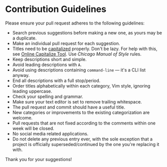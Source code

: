 # Contribution Guidelines

Please ensure your pull request adheres to the following guidelines:

- Search previous suggestions before making a new one, as yours may be a 
  duplicate.
- Make an individual pull request for each suggestion.
- Titles need to be [capitalized][capitalized] properly. Don't be lazy. For 
  help with this, see [Online Capitalize Tool][Online Capitalize Tool]. Use 
  *Chicago Manual of Style* rules.
- Keep descriptions short and simple.
- Avoid leading descriptions with `A`.
- Avoid using descriptions containing `command-line` — it's a CLI list anyway.
- End all descriptions with a full stop/period.
- Order titles alphabetically within each category, Vim style, ignoring leading 
  uppercase.
- Check your spelling and grammar.
- Make sure your text editor is set to remove trailing whitespace.
- The pull request and commit should have a useful title.
- New categories or improvements to the existing categorization are welcome.
- Pull requests that are not fixed according to the comments within one week 
  will be closed.
- No social media related applications.
- Do not delete any previous entry ever, with the sole exception that a project 
  is officially superseded/continued by the one you're replacing it with.

Thank you for your suggestions!

[capitalized]: http://grammar.yourdictionary.com/capitalization/rules-for-capitalization-in-titles.html
[Online Capitalize Tool]: https://headlinecapitalization.com
